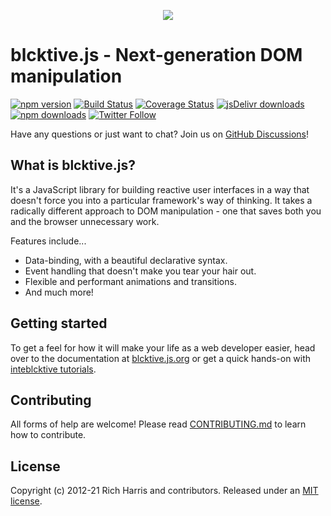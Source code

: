 <p align="center"><img src ="https://avatars1.githubusercontent.com/u/4751469?v=3&s=100"></p>

# blcktive.js - Next-generation DOM manipulation
[![npm version](https://img.shields.io/npm/v/blcktive.svg?style=flat-square)](https://www.npmjs.com/package/blcktive) [![Build Status](https://img.shields.io/travis/ungtb10d/blcktive/dev.svg?style=flat-square)](https://travis-ci.org/ungtb10d/blcktive) [![Coverage Status](https://img.shields.io/coveralls/ungtb10d/blcktive/dev.svg?style=flat-square)](https://coveralls.io/github/ungtb10d/blcktive?branch=dev) [![jsDelivr downloads](https://data.jsdelivr.com/v1/package/npm/blcktive/badge)](https://www.jsdelivr.com/package/npm/blcktive) [![npm downloads](https://img.shields.io/npm/dm/blcktive.svg?style=flat-square)](https://www.npmjs.com/package/blcktive) [![Twitter Follow](https://img.shields.io/twitter/follow/ungtb10d.svg?style=flat-square)](https://twitter.com/ungtb10d)

Have any questions or just want to chat? Join us on [GitHub Discussions](https://github.com/ungtb10d/blcktive/discussions)!


## What is blcktive.js?

It's a JavaScript library for building reactive user interfaces in a way that doesn't force you into a particular framework's way of thinking. It takes a radically different approach to DOM manipulation - one that saves both you and the browser unnecessary work.

Features include...

- Data-binding, with a beautiful declarative syntax.
- Event handling that doesn't make you tear your hair out.
- Flexible and performant animations and transitions.
- And much more!

## Getting started

To get a feel for how it will make your life as a web developer easier, head over to the documentation at [blcktive.js.org](https://blcktive.js.org/) or get a quick hands-on with [inteblcktive tutorials](https://blcktive.js.org/tutorials/hello-world/).

## Contributing

All forms of help are welcome! Please read [CONTRIBUTING.md](CONTRIBUTING.md) to learn how to contribute.

## License

Copyright (c) 2012-21 Rich Harris and contributors. Released under an [MIT license](LICENSE.md).

